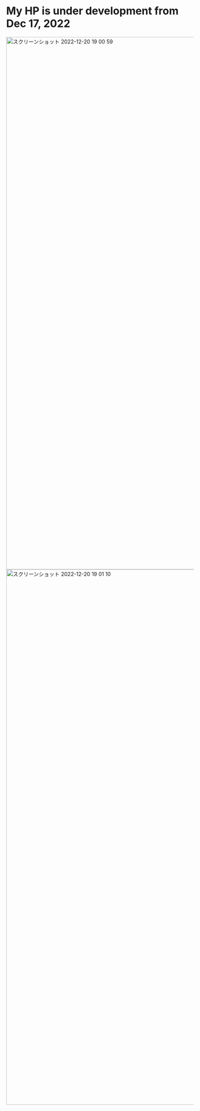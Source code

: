 # My HP is under development from Dec 17, 2022
<img width="1430" alt="スクリーンショット 2022-12-20 19 00 59" src="https://user-images.githubusercontent.com/72916511/208640131-de7156a8-9065-410b-9693-b9e13c85bada.png">
<img width="1438" alt="スクリーンショット 2022-12-20 19 01 10" src="https://user-images.githubusercontent.com/72916511/208640145-c91306c5-8d0e-459d-931a-0043738c6fe1.png">
